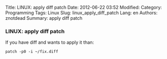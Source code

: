 Title: LINUX: apply diff patch
Date: 2012-06-22 03:52
Modified: 
Category: Programming
Tags: Linux
Slug: linux_apply_diff_patch
Lang: en
Authors: znotdead
Summary: apply diff patch

### LINUX: apply diff patch

If you have diff and wants to apply it than:
```
patch -p0 -i ~/fix.diff
```

